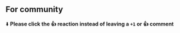 <!--- 

Thanks for opening a PR on xonsh! 

Please do this:

1. Include a news file with your PR (https://xon.sh/devguide.html#changelog).
2. Add the documentation for your feature into `/docs`. 
3. Add the example of usage or before-after behavior.
4. Mention the issue that this PR is addressing e.g. `#1234`.

-->

## For community
⬇️  **Please click the 👍 reaction instead of leaving a `+1` or 👍  comment**
